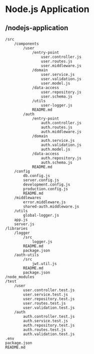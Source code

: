 # Node.js Application

## /nodejs-application
    /src
        /components
            /user
                /entry-point
                    user.controller.js
                    user.routes.js
                    user.middleware.js
                /domain
                    user.service.js
                    user.validation.js
                    user.model.js
                /data-access
                    user.repository.js
                    user.schema.js
                /utils
                    user-logger.js
                README.md
            /auth
                /entry-point
                    auth.controller.js
                    auth.routes.js
                    auth.middleware.js
                /domain
                    auth.service.js
                    auth.validation.js
                    auth.model.js
                /data-access
                    auth.repository.js
                    auth.schema.js
                README.md
        /config
            db.config.js
            server.config.js
            development.config.js
            production.config.js
            README.md
        /middlewares
            error.middleware.js
            shared-auth.middleware.js
        /utils
            global-logger.js
        app.js
        server.js
    /libraries
        /logger
            /src
                logger.js
            README.md
            package.json
        /auth-utils
            /src
                jwt.util.js
            README.md
            package.json
    /node_modules
    /test
        /user
            user.controller.test.js
            user.service.test.js
            user.repository.test.js
            user.routes.test.js
            user.validation.test.js
        /auth
            auth.controller.test.js
            auth.service.test.js
            auth.repository.test.js
            auth.routes.test.js
            auth.validation.test.js
    .env
    package.json
    README.md
